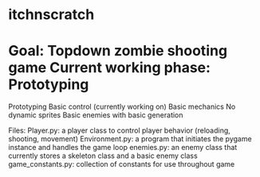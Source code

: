 itchnscratch
============
Goal: Topdown zombie shooting game
Current working phase: Prototyping
============
Prototyping
Basic control (currently working on)
Basic mechanics
No dynamic sprites
Basic enemies with basic generation

Files:
  Player.py: a player class to control player behavior (reloading, shooting, movement)
  Environment.py: a program that initiates the pygame instance and handles the game loop
  enemies.py: an enemy class that currently stores a skeleton class and a basic enemy class
  game_constants.py: collection of constants for use throughout game
